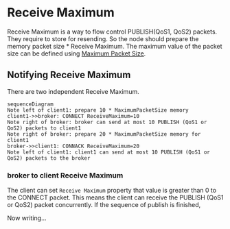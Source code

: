# Receive Maximum
Receive Maximum is a way to flow control PUBLISH(QoS1, QoS2) packets. They require to store for resending. So the node should prepare the memory packet size * Receive Maximum.
The maximum value of the packet size can be defined using [Maximum Packet Size](functionality/maximum_packet_size.md).

## Notifying Receive Maximum
There are two independent Receive Maximum. 

```mermaid
sequenceDiagram
Note left of client1: prepare 10 * MaximumPacketSize memory
client1->>broker: CONNECT ReceiveMaximum=10
Note right of broker: broker can send at most 10 PUBLISH (QoS1 or QoS2) packets to client1
Note right of broker: prepare 20 * MaximumPacketSize memory for client1
broker->>client1: CONNACK ReceiveMaximum=20
Note left of client1: client1 can send at most 10 PUBLISH (QoS1 or QoS2) packets to the broker
```

### broker to client Receive Maximum
The client can set `Receive Maximum` property that value is greater than 0 to the CONNECT packet. This means the client can receive the PUBLISH (QoS1 or QoS2) packet concurrently. If the sequence of publish is finished, 

Now writing...

